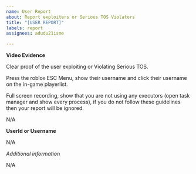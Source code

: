 ```yaml
---
name: User Report
about: Report exploiters or Serious TOS Violators
title: "[USER REPORT]"
labels: report
assignees: adudu21isme

---
```


**Video Evidence**

Clear proof of the user exploiting or Violating Serious TOS.

Press the roblox ESC Menu, show their username and click their username on the in-game playerlist.

Full screen recording, show that you are not using any executors (open task manager and show every process), if you do not follow these guidelines then your report will be ignored.

N/A

**UserId or Username**

N/A

*Additional information*

N/A
